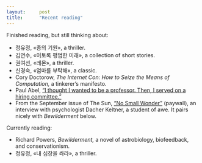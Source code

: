 ```yaml
---
layout:     post
title:      "Recent reading"
---
```


Finished reading, but still thinking about:

- 정유정, «종의 기원», a thriller.
- 김연수, «이토록 평범한 미래», a collection of short stories.
- 권여선, «레몬», a thriller.
- 신경숙, «엄마를 부탁해», a classic.
- Cory Doctorow, *The Internet Con: How to Seize the Means of Computation,* a tinkerer’s manifesto.
- Paul Abel, [“I thought I wanted to be a professor. Then, I served on a hiring committee.”](https://www.science.org/content/article/i-thought-i-wanted-be-faculty-member-then-i-served-hiring-committee)
- From the September issue of The Sun, [“No Small Wonder”](https://thesunmagazine.org/issues/573/no-small-wonder) (paywall), an interview with psychologist Dacher Keltner, a student of awe. It pairs nicely with *Bewilderment* below.

Currently reading:

- Richard Powers, *Bewilderment,* a novel of astrobiology, biofeedback, and conservationism.
- 정유정, «내 심장을 쏴라», a thriller.
